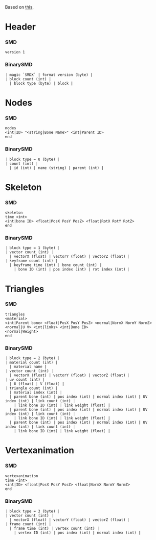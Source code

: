 Based on [this](https://developer.valvesoftware.com/wiki/Studiomdl_Data).

# Header

### SMD
`version 1`

### BinarySMD
```
| magic `SMDX` | format version (byte) |
| block count (int) |
  | block type (byte) | block |
```

# Nodes

### SMD
```
nodes
<int|ID> "<string|Bone Name>" <int|Parent ID>
end
```

### BinarySMD
```
| block type = 0 (byte) |
| count (int) |
  | id (int) | name (string) | parent (int) |
```

# Skeleton

### SMD
```
skeleton
time <int>
<int|bone ID> <float|PosX PosY PosZ> <float|RotX RotY RotZ>
end
```

### BinarySMD
```
| block type = 1 (byte) |
| vector count (int) |
  | vectorX (float) | vectorY (float) | vectorZ (float) |
| keyframe count (int) |
  | keyframe time (int) | bone count (int) |
    | bone ID (int) | pos index (int) | rot index (int) |
```

# Triangles

### SMD
```
triangles
<material>
<int|Parent bone> <float|PosX PosY PosZ> <normal|NormX NormY NormZ> <normal|U V> <int|links> <int|Bone ID>  
<normal|Weight>
end
```

### BinarySMD
```
| block type = 2 (byte) |
| material count (int) |
  | material name |
| vector count (int) |
  | vectorX (float) | vectorY (float) | vectorZ (float) |
| uv count (int) |
  | U (float) | V (float) |
| triangle count (int) |
  | material index (int) |
  | parent bone (int) | pos index (int) | normal index (int) | UV index (int) | link count (int) |
    | link bone ID (int) | link weight (float) |
  | parent bone (int) | pos index (int) | normal index (int) | UV index (int) | link count (int) |
    | link bone ID (int) | link weight (float) |
  | parent bone (int) | pos index (int) | normal index (int) | UV index (int) | link count (int) |
    | link bone ID (int) | link weight (float) |
```

# Vertexanimation

### SMD
```
vertexanimation
time <int>
<int|ID> <float|PosX PosY PosZ> <float|NormX NormY NormZ>
end
```

### BinarySMD
```
| block type = 3 (byte) |
| vector count (int) |
  | vectorX (float) | vectorY (float) | vectorZ (float) |
| frame count (int) |
  | frame time (int) | vertex count (int) |
    | vertex ID (int) | pos index (int) | normal index (int) |
```

